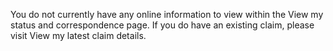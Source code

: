 You do not currently have any online information to view within the View my status and correspondence page. If you do have an existing claim, please visit View my latest claim details.


